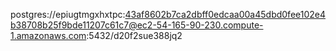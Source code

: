 postgres://epiugtmgxhxtpc:43af8602b7ca2dbff0edcaa00a45dbd0fee102e4b38708b25f9bde11207c61c7@ec2-54-165-90-230.compute-1.amazonaws.com:5432/d20f2sue388jq2
